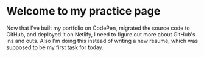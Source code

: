 # Welcome to my practice page

Now that I've built my portfolio on CodePen, migrated the source code to GitHub, and deployed it on Netlify, I need to figure out more about GitHub's ins and outs. Also I'm doing this instead of writing a new résumé, which was supposed to be my first task for today.
